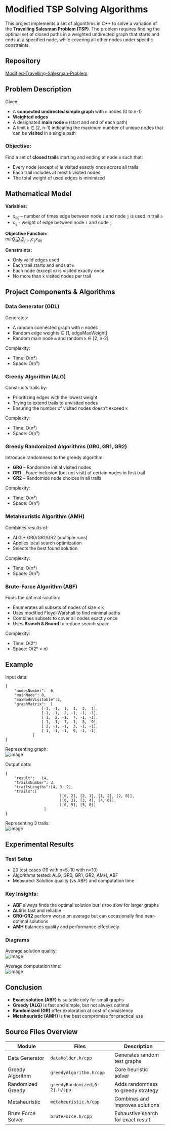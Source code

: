 # Modified TSP Solving Algorithms

This project implements a set of algorithms in C++ to solve a variation of the **Travelling Salesman Problem (TSP)**.
The problem requires finding the optimal set of closed paths in a weighted undirected graph that starts and ends at a specified node, while covering all other nodes under specific constraints.

## Repository

[Modified-Travelling-Salesman-Problem](https://github.com/Bordomir/Modified-Travelling-Salesman-Problem)

## Problem Description

Given:
- A **connected undirected simple graph** with `n` nodes (0 to n-1)
- **Weighted edges**
- A designated **main node** `m` (start and end of each path)
- A limit `k` ∈ [2, n-1] indicating the maximum number of unique nodes that can be **visited** in a single path

### Objective:
Find a set of **closed trails** starting and ending at node `m` such that:
- Every node (except `m`) is visited exactly once across all trails
- Each trail includes at most `k` visited nodes
- The total weight of used edges is minimized

## Mathematical Model

**Variables:**
- $x_{aij}$ – number of times edge between node `i` and node `j` is used in trail `a`
- $c_{ij}$ - weight of edge between node `i` and node `j`

**Objective Function:**  
$min\sum_{a}\sum_{i}\sum_{j>i}c_{ij}x_{aij}$

**Constraints:**
- Only valid edges used
- Each trail starts and ends at `m`
- Each node (except `m`) is visited exactly once
- No more than `k` visited nodes per trail

##  Project Components & Algorithms

### Data Generator (GDL)
Generates:
- A random connected graph with `n` nodes
- Random edge weights ∈ [1, edgeMaxWeight]
- Random main node `m` and random `k` ∈ [2, n-2]

Complexity:
- Time: O(n²)
- Space: O(n²)

### Greedy Algorithm (ALG)
Constructs trails by:
- Prioritizing edges with the lowest weight
- Trying to extend trails to unvisited nodes
- Ensuring the number of visited nodes doesn’t exceed `k`

Complexity:
- Time: O(n³)
- Space: O(n²)

### Greedy Randomized Algorithms (GR0, GR1, GR2)
Introduce randomness to the greedy algorithm:
- **GR0** – Randomize initial visited nodes
- **GR1** – Force inclusion (but not visit) of certain nodes in first trail
- **GR2** – Randomize node choices in all trails

Complexity:
- Time: O(n³)
- Space: O(n²)

### Metaheuristic Algorithm (AMH)
Combines results of:
- ALG + GR0/GR1/GR2 (multiple runs)
- Applies local search optimization
- Selects the best found solution

Complexity:
- Time: O(n⁴)
- Space: O(n²)

### Brute-Force Algorithm (ABF)
Finds the optimal solution:
- Enumerates all subsets of nodes of size ≤ k
- Uses modified Floyd-Warshall to find minimal paths
- Combines subsets to cover all nodes exactly once
- Uses **Branch & Bound** to reduce search space

Complexity:
- Time: O(2ⁿ)
- Space: O(2ⁿ × n)

## Example 

Input data:  
```
{
	"nodesNumber":	6,
	"mainNode":	0,
	"maxNodeVisitable":2,
	"graphMatrix":	[
				[-1, -1,  1,  1,  2,  1], 
				[-1, -1,  2, -1, -1, -1], 
				[ 1,  2, -1,  7, -1, -1], 
				[ 1, -1,  7, -1,  3,  9], 
				[ 2, -1, -1,  3, -1, -1],
				[ 1, -1, -1,  9, -1, -1]
			]
}
```
Representing graph:  
![image](https://github.com/user-attachments/assets/14a8a187-9f17-41cc-8fb3-7b6d0a3875bb)  
  
Output data:
```
{
	"result":	14,
	"trailsNumber":	3,
	"trailsLengths":[4, 3, 2],
	"trails":[
                        [[0, 2], [2, 1], [1, 2], [2, 0]],
                        [[0, 3], [3, 4], [4, 0]],
                        [[0, 5], [5, 0]]
                 ]
}
```
Representing 3 trails:  
![image](https://github.com/user-attachments/assets/6661b993-9413-4076-bfb9-6d60c1433b2a)  

## Experimental Results

### Test Setup
- 20 test cases (10 with n=5, 10 with n=10)
- Algorithms tested: ALG, GR0, GR1, GR2, AMH, ABF
- Measured: Solution quality (vs ABF) and computation time

### Key Insights:
- **ABF** always finds the optimal solution but is too slow for larger graphs
- **ALG** is fast and reliable
- **GR0-GR2** perform worse on average but can occasionally find near-optimal solutions
- **AMH** balances quality and performance effectively

### Diagrams

Average solution quality:  
![image](https://github.com/user-attachments/assets/87bb5957-3239-47e5-8202-ad797325d84b)  

Average computation time:  
![image](https://github.com/user-attachments/assets/1e374392-329d-40ca-b5ac-7116525e0ec3)

## Conclusion

- **Exact solution (ABF)** is suitable only for small graphs
- **Greedy (ALG)** is fast and simple, but not always optimal
- **Randomized (GR)** offer exploration at cost of consistency
- **Metaheuristic (AMH)** is the best compromise for practical use

## Source Files Overview

| Module              | Files                          | Description                                |
|---------------------|--------------------------------|--------------------------------------------|
| Data Generator      | `dataHolder.h/cpp`             | Generates random test graphs               |
| Greedy Algorithm    | `greedyAlgorithm.h/cpp`        | Core heuristic solver                      |
| Randomized Greedy   | `greedyRandomized[0-2].h/cpp`  | Adds randomness to greedy strategy         |
| Metaheuristic       | `metaheuristic.h/cpp`          | Combines and improves solutions            |
| Brute Force Solver  | `bruteForce.h/cpp`             | Exhaustive search for exact result         |

